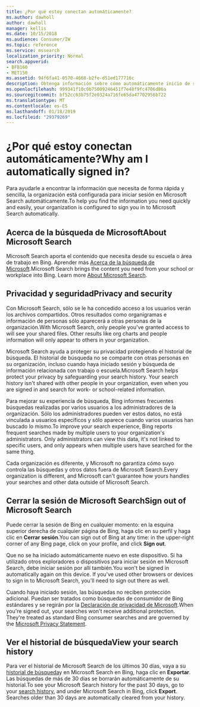 ```yaml
---
title: ¿Por qué estoy conectan automáticamente?
ms.author: dawholl
author: dawholl
manager: kellis
ms.date: 10/15/2018
ms.audience: Consumer/IW
ms.topic: reference
ms.service: mssearch
localization_priority: Normal
search.appverid:
- BFB160
- MET150
ms.assetid: 94f6fa41-0570-4668-b2fe-d51ed177716c
description: Obtenga información sobre cómo automáticamente inicio de sesión para Microsoft Search puede ayudarle rápidamente y encontrar fácilmente los resultados del trabajo
ms.openlocfilehash: 999341f10c0b75009246451f7e48f9fc4706d86a
ms.sourcegitcommit: bf52cc63b75f2e0324a716fe65da47702956b722
ms.translationtype: MT
ms.contentlocale: es-ES
ms.lasthandoff: 01/18/2019
ms.locfileid: "29379269"
---
```

# <a name="why-am-i-automatically-signed-in"></a><span data-ttu-id="c847d-103">¿Por qué estoy conectan automáticamente?</span><span class="sxs-lookup"><span data-stu-id="c847d-103">Why am I automatically signed in?</span></span>

<span data-ttu-id="c847d-104">Para ayudarle a encontrar la información que necesita de forma rápida y sencilla, la organización está configurada para iniciar sesión en Microsoft Search automáticamente.</span><span class="sxs-lookup"><span data-stu-id="c847d-104">To help you find the information you need quickly and easily, your organization is configured to sign you in to Microsoft Search automatically.</span></span>
  
## <a name="about-microsoft-search"></a><span data-ttu-id="c847d-105">Acerca de la búsqueda de Microsoft</span><span class="sxs-lookup"><span data-stu-id="c847d-105">About Microsoft Search</span></span>

<span data-ttu-id="c847d-p101">Microsoft Search aporta el contenido que necesita desde su escuela o área de trabajo en Bing. Aprender más [Acerca de la búsqueda de Microsoft](about-microsoft-search.md).</span><span class="sxs-lookup"><span data-stu-id="c847d-p101">Microsoft Search brings the content you need from your school or workplace into Bing. Learn more [About Microsoft Search](about-microsoft-search.md).</span></span>
  
## <a name="privacy-and-security"></a><span data-ttu-id="c847d-108">Privacidad y seguridad</span><span class="sxs-lookup"><span data-stu-id="c847d-108">Privacy and security</span></span>

<span data-ttu-id="c847d-p102">Con Microsoft Search, sólo se le ha concedido acceso a los usuarios verán los archivos compartidos. Otros resultados como organigramas e información de personas sólo aparecerá a otras personas de la organización.</span><span class="sxs-lookup"><span data-stu-id="c847d-p102">With Microsoft Search, only people you've granted access to will see your shared files. Other results like org charts and people information will only appear to others in your organization.</span></span>
  
<span data-ttu-id="c847d-p103">Microsoft Search ayuda a proteger su privacidad protegiendo el historial de búsqueda. El historial de búsqueda no se comparte con otras personas en su organización, incluso cuando haya iniciado sesión y búsqueda de información relacionada con trabajo o escuela.</span><span class="sxs-lookup"><span data-stu-id="c847d-p103">Microsoft Search helps protect your privacy by safeguarding your search history. Your search history isn't shared with other people in your organization, even when you are signed in and search for work- or school-related information.</span></span>
  
<span data-ttu-id="c847d-p104">Para mejorar su experiencia de búsqueda, Bing informes frecuentes búsquedas realizadas por varios usuarios a los administradores de la organización. Sólo los administradores pueden ver estos datos, no está vinculada a usuarios específicos y sólo aparece cuando varios usuarios han buscado lo mismo.</span><span class="sxs-lookup"><span data-stu-id="c847d-p104">To improve your search experience, Bing reports frequent searches made by multiple users to your organization's administrators. Only administrators can view this data, it's not linked to specific users, and only appears when multiple users have searched for the same thing.</span></span>
  
<span data-ttu-id="c847d-115">Cada organización es diferente, y Microsoft no garantiza cómo suyo controla las búsquedas y otros datos fuera de Microsoft Search.</span><span class="sxs-lookup"><span data-stu-id="c847d-115">Every organization is different, and Microsoft can't guarantee how yours handles your searches and other data outside of Microsoft Search.</span></span>
  
## <a name="sign-out-of-microsoft-search"></a><span data-ttu-id="c847d-116">Cerrar la sesión de Microsoft Search</span><span class="sxs-lookup"><span data-stu-id="c847d-116">Sign out of Microsoft Search</span></span>

<span data-ttu-id="c847d-117">Puede cerrar la sesión de Bing en cualquier momento: en la esquina superior derecha de cualquier página de Bing, haga clic en su perfil y haga clic en **Cerrar sesión**.</span><span class="sxs-lookup"><span data-stu-id="c847d-117">You can sign out of Bing at any time: in the upper-right corner of any Bing page, click on your profile, and click **Sign out**.</span></span>
  
<span data-ttu-id="c847d-p105">Que no se ha iniciado automáticamente nuevo en este dispositivo. Si ha utilizado otros exploradores o dispositivos para iniciar sesión en Microsoft Search, debe iniciar sesión por allí también.</span><span class="sxs-lookup"><span data-stu-id="c847d-p105">You won't be signed in automatically again on this device. If you've used other browsers or devices to sign in to Microsoft Search, you'll need to sign out there as well.</span></span> 
  
<span data-ttu-id="c847d-p106">Cuando haya iniciado sesión, las búsquedas no reciben protección adicional. Puedan ser tratados como búsquedas de consumidor de Bing estándares y se regirán por la [Declaración de privacidad de Microsoft](https://privacy.microsoft.com/en-us/privacystatement).</span><span class="sxs-lookup"><span data-stu-id="c847d-p106">When you're signed out, your searches won't receive additional protection. They're treated as standard Bing consumer searches and are governed by the [Microsoft Privacy Statement](https://privacy.microsoft.com/en-us/privacystatement).</span></span>
  
## <a name="view-your-search-history"></a><span data-ttu-id="c847d-122">Ver el historial de búsqueda</span><span class="sxs-lookup"><span data-stu-id="c847d-122">View your search history</span></span>

<span data-ttu-id="c847d-p107">Para ver el historial de Microsoft Search de los últimos 30 días, vaya a su [historial de búsqueda](https://ssl.bing.com/profile/history)y en Microsoft Search en Bing, haga clic en **Exportar**. Las búsquedas de más de 30 días se borrarán automáticamente de su historial.</span><span class="sxs-lookup"><span data-stu-id="c847d-p107">To see your Microsoft Search history for the past 30 days, go to your [search history](https://ssl.bing.com/profile/history), and under Microsoft Search in Bing, click **Export**. Searches older than 30 days are automatically cleared from your history.</span></span>

  

